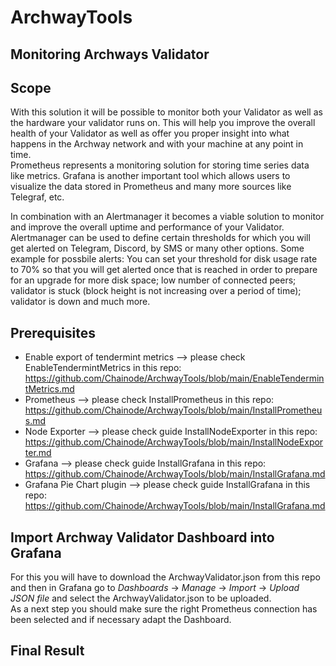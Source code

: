 # ArchwayTools
## Monitoring Archways Validator


## Scope

With this solution it will be possible to monitor both your Validator as well as the hardware your validator runs on. This will help you improve the overall health of your Validator as well as offer you proper insight into what happens in the Archway network and with your machine at any point in time.  
Prometheus represents a monitoring solution for storing time series data like metrics. Grafana is another important tool which allows users to visualize the data stored in Prometheus and many more sources like Telegraf, etc. 

In combination with an Alertmanager it becomes a viable solution to monitor and improve the overall uptime and performance of your Validator.  Alertmanager can be used to define certain thresholds for which you will get alerted on Telegram, Discord, by SMS or many other options. Some example for possbile alerts: You can set your threshold for disk usage rate to 70% so that you will get alerted once that is reached in order to prepare for an upgrade for more disk space; low number of connected peers; validator is stuck (block height is not increasing over a period of time); validator is down and much more.  


## Prerequisites
* Enable export of tendermint metrics --> please check EnableTendermintMetrics in this repo: https://github.com/Chainode/ArchwayTools/blob/main/EnableTendermintMetrics.md  
* Prometheus  --> please check InstallPrometheus in this repo: https://github.com/Chainode/ArchwayTools/blob/main/InstallPrometheus.md  
* Node Exporter  --> please check guide InstallNodeExporter in this repo: https://github.com/Chainode/ArchwayTools/blob/main/InstallNodeExporter.md  
* Grafana  --> please check guide InstallGrafana in this repo: https://github.com/Chainode/ArchwayTools/blob/main/InstallGrafana.md   
* Grafana Pie Chart plugin  --> please check guide InstallGrafana in this repo: https://github.com/Chainode/ArchwayTools/blob/main/InstallGrafana.md  

## Import Archway Validator Dashboard into Grafana  
For this you will have to download the ArchwayValidator.json from this repo and then in Grafana go to *Dashboards* -> *Manage* -> *Import* -> *Upload JSON file* and select the ArchwayValidator.json to be uploaded.  
As a next step you should make sure the right Prometheus connection has been selected and if necessary adapt the Dashboard. 

## Final Result  

